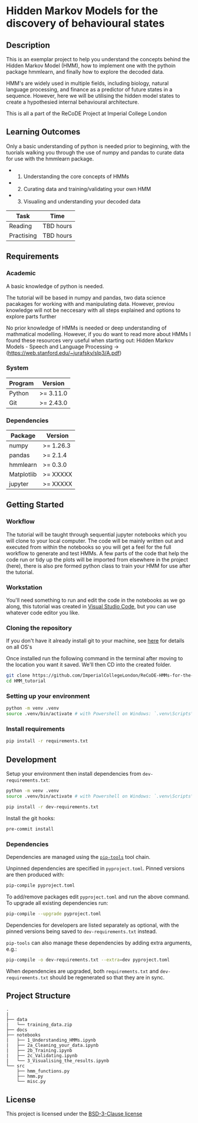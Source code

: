 <!-- Your Project title, make it sound catchy! -->

# Hidden Markov Models for the discovery of behavioural states

<!-- Provide a short description to your project -->

## Description

This is an exemplar project to help you understand the concepts behind the Hidden Markov Model (HMM), how to implement 
one with the pythoin package hmmlearn, and finally how to explore the decoded data. 

HMM's are widely used in multiple fields, including biology, natural language processing, and finance as a predictor
of future states in a sequence. However, here we will be utilising the hidden model states to create a hypothesied
internal behavioural architecture.

This is all a part of the ReCoDE Project at Imperial College London

<!-- What should the students going through your exemplar learn -->

## Learning Outcomes

Only a basic understanding of python is needed prior to beginning, with the tuorials walking you through the 
use of numpy and pandas to curate data for use with the hmmlearn package.

- 1. Understanding the core concepts of HMMs
- 2. Curating data and training/validating your own HMM
- 3. Visualing and understanding your decoded data

| Task       | Time    |
| ---------- | ------- |
| Reading    | TBD hours |
| Practising | TBD hours |

## Requirements

### Academic

A basic knowledge of python is needed.

The tutorial will be based in numpy and pandas, two data science pacakages for working with and manipulating data.
However, previou knowledge will not be neccesary with all steps explained and options to explore parts further

No prior knowledge of HMMs is needed or deep understanding of mathmatical modelling. However, if you do want to read more about 
HMMs I found these resources very useful when starting out:
Hidden Markov Models - Speech and Language Processing  -> (https://web.stanford.edu/~jurafsky/slp3/A.pdf)


### System

| Program                  | Version                  |
| ------------------------ | ------------------------ |
| Python                   | >= 3.11.0                |
| Git                      | >= 2.43.0             



### Dependencies

| Package                  | Version                  |
| ------------------------ | ------------------------ |
| numpy                    | >= 1.26.3                |
| pandas                   | >= 2.1.4                 |
| hmmlearn                 | >= 0.3.0                 |
| Matplotlib               | >= XXXXX
| jupyter                  | >= XXXXX                 |


## Getting Started

### Workflow

The tutorial will be taught through sequential jupyter notebooks which you will clone to your local computer.
The code will be mainly written out and executed from within the notebooks so you will get a feel for the full workflow to generate
and test HMMs. A few parts of the code that help the code run or tidy up the plots will be imported from elsewhere in the project (here),
there is also pre formed python class to train your HMM for use after the tutorial.

### Workstation

You'll need something to run and edit the code in the notebooks as we go along, this tutorial was created in [Visual Studio Code](https://code.visualstudio.com/),
but you can use whatever code editor you like.

### Cloning the repository

If you don't have it already install git to your machine, see [here](https://git-scm.com/book/en/v2/Getting-Started-Installing-Git) for details on all OS's 

Once installed run the following command in the terminal after moving to the location you want it saved. We'll then CD into the created folder.

```bash
git clone https://github.com/ImperialCollegeLondon/ReCoDE-HMMs-for-the-discovery-of-behavioural-states.git HMM_tutorial
cd HMM_tutorial
```

### Setting up your environment

```bash
python -m venv .venv
source .venv/bin/activate # with Powershell on Windows: `.venv\Scripts\Activate.ps1`
```

### Install requirements

```bash
pip install -r requirements.txt
```

## Development
Setup your environment then install dependencies from `dev-requirements.txt`:

```bash
python -m venv .venv
source .venv/bin/activate # with Powershell on Windows: `.venv\Scripts\Activate.ps1`
```

```bash
pip install -r dev-requirements.txt
```

Install the git hooks:

```bash
pre-commit install
```

### Dependencies

Dependencies are managed using the [`pip-tools`] tool chain.

Unpinned dependencies are specified in `pyproject.toml`. Pinned versions are
then produced with:

```sh
pip-compile pyproject.toml
```

To add/remove packages edit `pyproject.toml` and run the above command. To
upgrade all existing dependencies run:

```sh
pip-compile --upgrade pyproject.toml
```

Dependencies for developers are listed separately as optional, with the pinned versions
being saved to `dev-requirements.txt` instead.

`pip-tools` can also manage these dependencies by adding extra arguments, e.g.:

```sh
pip-compile -o dev-requirements.txt --extra=dev pyproject.toml
```

When dependencies are upgraded, both `requirements.txt` and `dev-requirements.txt`
should be regenerated so that they are in sync.

[`pip-tools`]: https://github.com/jazzband/pip-tools



## Project Structure

```log
.
|
├── data
|   └── training_data.zip
├── docs
├── notebooks
|   ├── 1_Understanding_HMMs.ipynb
|   ├── 2a_Cleaning_your_data.ipynb
|   ├── 2b_Training.ipynb
|   ├── 2c_Validating.ipynb
|   └── 3_Visualising_the_results.ipynb
└── src
    ├── hmm_functions.py
    ├── hmm.py
    └── misc.py
```

<!-- Change this to your License. Make sure you have added the file on GitHub -->

## License

This project is licensed under the [BSD-3-Clause license](LICENSE.md)
